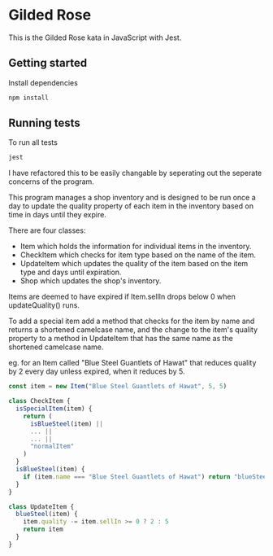 # Gilded Rose

This is the Gilded Rose kata in JavaScript with Jest.

## Getting started

Install dependencies

```sh
npm install
```

## Running tests

To run all tests

```sh
jest
```

I have refactored this to be easily changable by seperating out the seperate concerns of the program.

This program manages a shop inventory and is designed to be run once a day to update the quality property of each item in the inventory based on time in days until they expire.

There are four classes:

- Item which holds the information for individual items in the inventory.
- CheckItem which checks for item type based on the name of the item.
- UpdateItem which updates the quality of the item based on the item type and days until expiration.
- Shop which updates the shop's inventory.

Items are deemed to have expired if Item.sellIn drops below 0 when updateQuality() runs.

To add a special item add a method that checks for the item by name and returns a shortened camelcase name, and the change to the item's quality property to a method in UpdateItem that has the same name as the shortened camelcase name.

eg. for an Item called "Blue Steel Guantlets of Hawat" that reduces quality by 2 every day unless expired, when it reduces by 5.

```javascript
const item = new Item("Blue Steel Guantlets of Hawat", 5, 5)

class CheckItem {
  isSpecialItem(item) {
    return (
      isBlueSteel(item) ||
      ... ||
      ... ||
      "normalItem"
    )
  }
  isBlueSteel(item) {
    if (item.name === "Blue Steel Guantlets of Hawat") return "blueSteel"
  }
}

class UpdateItem {
  blueSteel(item) {
    item.quality -= item.sellIn >= 0 ? 2 : 5
    return item
  }
}
```

